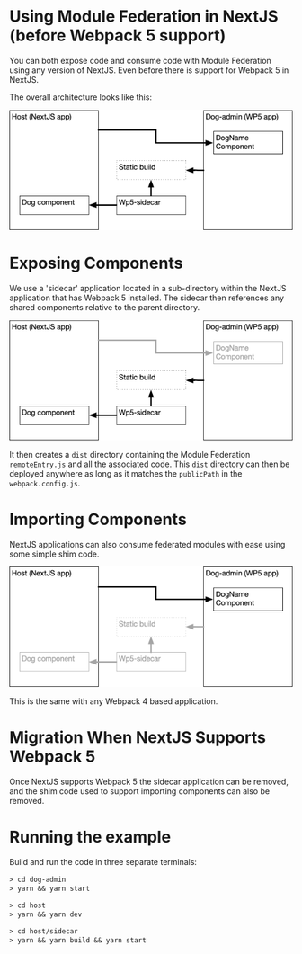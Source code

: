 # Using Module Federation in NextJS (before Webpack 5 support)

You can both expose code and consume code with Module Federation using any version of NextJS. Even before there is support for Webpack 5 in NextJS.

The overall architecture looks like this:

![Overall architecture](./diagrams/overall.png)

# Exposing Components

We use a 'sidecar' application located in a sub-directory within the NextJS application that has Webpack 5 installed. The sidecar then references any shared components relative to the parent directory.

![Overall architecture](./diagrams/exposing.png)

It then creates a `dist` directory containing the Module Federation `remoteEntry.js` and all the associated code. This `dist` directory can then be deployed anywhere as long as it matches the `publicPath` in the `webpack.config.js`.

# Importing Components

NextJS applications can also consume federated modules with ease using some simple shim code.

![Overall architecture](./diagrams/consuming.png)

This is the same with any Webpack 4 based application.

# Migration When NextJS Supports Webpack 5

Once NextJS supports Webpack 5 the sidecar application can be removed, and the shim code used to support importing components can also be removed.

# Running the example

Build and run the code in three separate terminals:

```shell script
> cd dog-admin
> yarn && yarn start
```

```shell script
> cd host
> yarn && yarn dev
```

```shell script
> cd host/sidecar
> yarn && yarn build && yarn start
```
